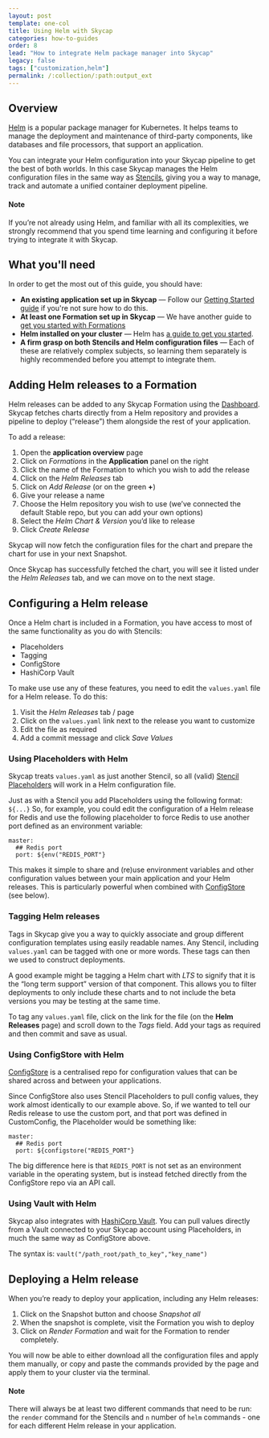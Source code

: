 ```yaml
---
layout: post
template: one-col
title: Using Helm with Skycap
categories: how-to-guides
order: 8
lead: "How to integrate Helm package manager into Skycap"
legacy: false
tags: ["customization,helm"]
permalink: /:collection/:path:output_ext
---
```



## Overview

[Helm](https://helm.sh/) is a popular package manager for Kubernetes. It helps teams to manage the deployment and maintenance of third-party components, like databases and file processors, that support an application. 

You can integrate your Helm configuration into your Skycap pipeline to get the best of both worlds. In this case Skycap manages the Helm configuration files in the same way as [Stencils](/skycap/the-basics/formations-stencils-and-snapshots.html#what-is-a-stencil), giving you a way to manage, track and automate a unified container deployment pipeline. 

#### Note
<div class="notice"><p>
If you’re not already using Helm, and familiar with all its complexities, we strongly recommend that you spend time learning and configuring it before trying to integrate it with Skycap.</p></div>


## What you'll need

In order to get the most out of this guide, you should have:

* **An existing application set up in Skycap** &mdash; Follow our [Getting Started guide](/skycap/quickstarts/getting_started.html) if you're not sure how to do this. 
* **At least one Formation set up in Skycap** &mdash; We have another guide to [get you started with Formations](/skycap/quickstarts/getting_started.html)
* **Helm installed on your cluster** &mdash; Helm has [a guide to get you started](https://docs.helm.sh/using_helm/#quickstart).
* **A firm grasp on both Stencils and Helm configuration files** &mdash; Each of these are relatively complex subjects, so learning them separately is highly recommended before you attempt to integrate them.

## Adding Helm releases to a Formation

Helm releases can be added to any Skycap Formation using the [Dashboard](https://app.cloud66.com/). Skycap fetches charts directly from a Helm repository and provides a pipeline to deploy (“release”) them alongside the rest of your application.

To add a release:

1. Open the **application overview** page
2. Click on *Formations* in the **Application** panel on the right
3. Click the name of the Formation to which you wish to add the release
4. Click on the *Helm Releases* tab
5. Click on *Add Release* (or on the green **+**)
6. Give your release a name
7. Choose the Helm repository you wish to use (we’ve connected the default Stable repo, but you can add your own options)
8. Select the *Helm Chart & Version* you’d like to release
9. Click *Create Release* 

Skycap will now fetch the configuration files for the chart and prepare the chart for use in your next Snapshot.

Once Skycap has successfully fetched the chart, you will see it listed under the *Helm Releases* tab, and we can move on to the next stage.

## Configuring a Helm release

Once a Helm chart is included in a Formation, you have access to most of the same functionality as you do with Stencils:

* Placeholders
* Tagging
* ConfigStore
* HashiCorp Vault

To make use use any of these features, you need to edit the `values.yaml` file for a Helm release. To do this:

1. Visit the *Helm Releases* tab / page
2. Click on the `values.yaml` link next to the release you want to customize
3. Edit the file as required
4. Add a commit message and click *Save Values*


### Using Placeholders with Helm 

Skycap treats `values.yaml` as just another Stencil, so all (valid) [Stencil Placeholders](/skycap/references/stencil_placeholders.html) will work in a Helm configuration file.

Just as with a Stencil you add Placeholders using the following format: `${...}` So, for example, you could edit the configuration of a Helm release for Redis and use the following placeholder to force Redis to use another port defined as an environment variable:

```
master:
  ## Redis port
  port: ${env("REDIS_PORT"}

```

This makes it simple to share and (re)use environment variables and other configuration values between your main application and your Helm releases. This is particularly powerful when combined with [ConfigStore](/skycap/how-to-guides/config-store.html) (see below).

### Tagging Helm releases

Tags in Skycap give you a way to quickly associate and group different configuration templates using easily readable names. Any Stencil, including `values.yaml` can be tagged with one or more words. These tags can then we used to construct deployments. 

A good example might be tagging a Helm chart with *LTS* to signify that it is the “long term support” version of that component. This allows you to filter deployments to only include these charts and to not include the beta versions you may be testing at the same time.

To tag any `values.yaml` file, click on the link for the file (on the **Helm Releases** page) and scroll down to the *Tags* field. Add your tags as required and then commit and save as usual. 

### Using ConfigStore with Helm 

[ConfigStore](/skycap/how-to-guides/config-store.html) is a centralised repo for configuration values that can be shared across and between your applications. 

Since ConfigStore also uses Stencil Placeholders to pull config values, they work almost identically to our example above. So, if we wanted to tell our Redis release to use the custom port, and that port was defined in CustomConfig, the Placeholder would be something like:


```
master:
  ## Redis port
  port: ${configstore("REDIS_PORT"}

```

The big difference here is that `REDIS_PORT` is not set as an environment variable in the operating system, but is instead fetched directly from the ConfigStore repo via an API call.

### Using Vault with Helm 

Skycap also integrates with [HashiCorp Vault](/skycap/how-to-guides/vault.html). You can pull values directly from a Vault connected to your Skycap account using Placeholders, in much the same way as ConfigStore above. 

The syntax is: `vault("/path_root/path_to_key","key_name")`

## Deploying a Helm release

When you’re ready to deploy your application, including any Helm releases:

1. Click on the Snapshot button and choose *Snapshot all*
2. When the snapshot is complete, visit the Formation you wish to deploy
3. Click on *Render Formation* and wait for the Formation to render completely.

You will now be able to either download all the configuration files and apply them manually, or copy and paste the commands provided by the page and apply them to your cluster via the terminal. 

#### Note
<div class="notice"><p>
There will always be at least two different commands that need to be run: the <code>render</code> command for the Stencils and <code>n</code> number of <code>helm</code> commands - one for each different Helm release in your application.</p></div>




